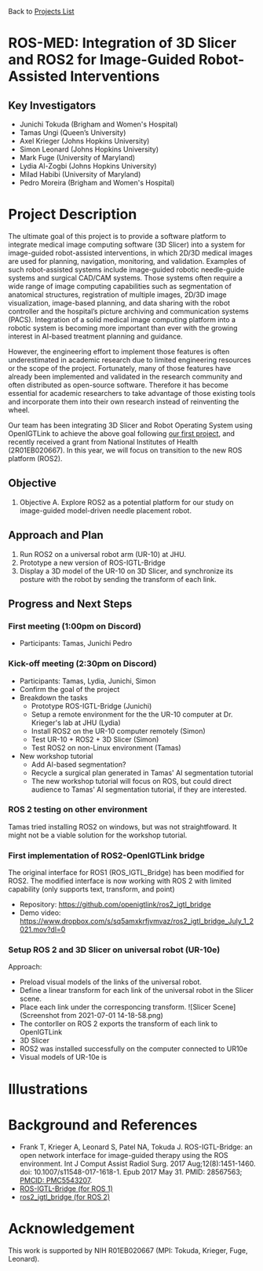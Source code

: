 Back to [Projects List](../../README.md#ProjectsList)

# ROS-MED: Integration of 3D Slicer and ROS2 for Image-Guided Robot-Assisted Interventions

## Key Investigators

- Junichi Tokuda (Brigham and Women's Hospital)
- Tamas Ungi (Queen’s University)
- Axel Krieger (Johns Hopkins University) 
- Simon Leonard (Johns Hopkins University)
- Mark Fuge (University of Maryland)
- Lydia Al-Zogbi (Johns Hopkins University)
- Milad Habibi (University of Maryland)
- Pedro Moreira (Brigham and Women's Hospital)

# Project Description

The ultimate goal of this project is to provide a software platform to integrate medical image computing
software (3D Slicer) into a system for image-guided robot-assisted interventions, in which 2D/3D medical
images are used for planning, navigation, monitoring, and validation. 
Examples of such robot-assisted systems include image-guided robotic needle-guide systems and surgical
CAD/CAM systems. Those systems often require a wide range of image computing capabilities such as
segmentation of anatomical structures, registration of multiple images, 2D/3D image visualization,
image-based planning, and data sharing with the robot controller and the hospital’s picture archiving
and communication systems (PACS). Integration of a solid medical image computing platform into a robotic
system is becoming more important than ever with the growing interest in AI-based treatment planning and guidance. 

However, the engineering effort to implement those features is often underestimated in academic research
due to limited engineering resources or the scope of the project. Fortunately, many of those features have
already been implemented and validated in the research community and often distributed as open-source software. 
Therefore it has become essential for academic researchers to take advantage of those existing tools and
incorporate them into their own research instead of reinventing the wheel. 

Our team has been integrating 3D Slicer and Robot Operating System using OpenIGTLink to achieve the above goal
following [our first project](https://www.na-mic.org/wiki/2016_Winter_Project_Week/Projects/SlicerROSIntegration),
and recently received a grant from National Institutes of Health (2R01EB020667). In this year, we will focus on
transition to the new ROS platform (ROS2).

<!-- Add a short paragraph describing the project. -->

## Objective

<!-- Describe here WHAT you would like to achieve (what you will have as end result). -->

1. Objective A. Explore ROS2 as a potential platform for our study on image-guided model-driven needle placement robot.

## Approach and Plan

<!-- Describe here HOW you would like to achieve the objectives stated above. -->

1. Run ROS2 on a universal robot arm (UR-10) at JHU.
1. Prototype a new version of ROS-IGTL-Bridge
1. Display a 3D model of the UR-10 on 3D Slicer, and synchronize its posture with the robot by sending the transform of each link.
 
## Progress and Next Steps

<!-- Update this section as you make progress, describing of what you have ACTUALLY DONE. If there are specific steps that you could not complete then you can describe them here, too. -->

### First meeting (1:00pm on Discord)
- Participants: Tamas, Junichi Pedro

### Kick-off meeting (2:30pm on Discord)
- Participants: Tamas, Lydia, Junichi, Simon
- Confirm the goal of the project
- Breakdown the tasks
   - Prototype ROS-IGTL-Bridge (Junichi)
   - Setup a remote environment for the the UR-10 computer at Dr. Krieger's lab at JHU (Lydia)
   - Install ROS2 on the UR-10 computer remotely (Simon)
   - Test UR-10 + ROS2 + 3D Slicer (Simon)
   - Test ROS2 on non-Linux environment (Tamas)
- New workshop tutorial
   - Add AI-based segmentation?
   - Recycle a surgical plan generated in Tamas' AI segmentation tutorial
   - The new workshop tutorial will focus on ROS, but could direct audience to Tamas' AI segmentation tutorial, if they are interested.
### ROS 2 testing on other environment
Tamas tried installing ROS2 on windows, but was not straightfoward. It might not be a viable solution for the workshop tutorial.
### First implementation of ROS2-OpenIGTLink bridge
The original interface for ROS1 (ROS_IGTL_Bridge) has been modified for ROS2. The modified interface is now working with ROS 2 with limited capability (only supports text, transform, and point) 
- Repository: https://github.com/openigtlink/ros2_igtl_bridge
- Demo video: https://www.dropbox.com/s/sq5amxkrfjvmvaz/ros2_igtl_bridge_July_1_2021.mov?dl=0
### Setup ROS 2 and 3D Slicer on universal robot (UR-10e)
Approach:
- Preload visual models of the links of the universal robot.
- Define a linear transform for each link of the universal robot in the Slicer scene.
- Place each link under the corresponcing transform.
![Slicer Scene](Screenshot from 2021-07-01 14-18-58.png)
- The contorller on ROS 2 exports the transform of each link to OpenIGTLink
- 3D Slicer 
- ROS2 was installed successfully on the computer connected to UR10e
- Visual models of UR-10e is 


# Illustrations

<!-- Add pictures and links to videos that demonstrate what has been accomplished.
![Description of picture](Example2.jpg)
![Some more images](Example2.jpg)
-->

# Background and References
- Frank T, Krieger A, Leonard S, Patel NA, Tokuda J. ROS-IGTL-Bridge: an open network interface for image-guided therapy using the ROS environment. Int J Comput Assist Radiol Surg. 2017 Aug;12(8):1451-1460. doi: 10.1007/s11548-017-1618-1. Epub 2017 May 31. PMID: 28567563; [PMCID: PMC5543207](https://www-ncbi-nlm-nih-gov.ezp-prod1.hul.harvard.edu/pmc/articles/PMC5543207/).
- [ROS-IGTL-Bridge (for ROS 1)](https://github.com/openigtlink/ROS-IGTL-Bridge)
- [ros2_igtl_bridge (for ROS 2)](https://github.com/tokjun/ros2_igtl_bridge)
<!-- If you developed any software, include link to the source code repository. If possible, also add links to sample data, and to any relevant publications. -->

# Acknowledgement
This work is supported by NIH R01EB020667 (MPI: Tokuda, Krieger, Fuge, Leonard).
